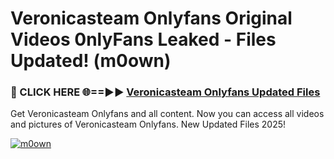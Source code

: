 # Veronicasteam Onlyfans Original Videos 0nlyFans Leaked - Files Updated! (m0own)

<h3>🔴 CLICK HERE 🌐==►► <a href="https://tinyurl.com/ehrbuxhb" rel="nofollow">Veronicasteam Onlyfans Updated Files</a></h3>

Get Veronicasteam Onlyfans and all content. Now you can access all videos and pictures of Veronicasteam Onlyfans. New Updated Files 2025!

[![m0own](https://i.imgur.com/lVYEuWS.gif)](https://tinyurl.com/ehrbuxhb)
